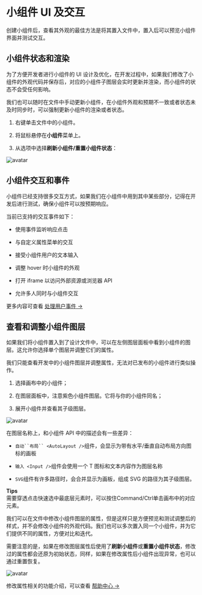 # 小组件 UI 及交互

创建小组件后，查看其外观的最佳方法是将其置入文件中，置入后可以预览小组件界面并测试交互。

## 小组件状态和渲染

为了方便开发者进行小组件的 UI 设计及优化，在开发过程中，如果我们修改了小组件的外观代码并保存后，对应的小组件子图层会实时更新并渲染，而小组件的状态不会受任何影响。

我们也可以随时在文件中手动更新小组件，在小组件外观和预期不一致或者状态未及时同步时，可以强制更新小组件的渲染或者状态。

1. 右键单击文件中的小组件。

1. 将鼠标悬停在**小组件**菜单上。

1. 从选项中选择**刷新小组件/重置小组件状态**：

![avatar](https://img.js.design/assets/developer-doc/widget/images/intro/refresh.png)

## 小组件交互和事件

小组件已经支持很多交互方式，如果我们在小组件中用到其中某些部分，记得在开发后进行测试，确保小组件可以按预期响应。

当前已支持的交互事件如下：

- 使用事件监听响应点击

- 与自定义属性菜单的交互

- 接受小组件用户的文本输入

- 调整 hover 时小组件的外观

- 打开 iframe 以访问外部资源或浏览器 API

- 允许多人同时与小组件交互

更多内容可查看 [处理用户事件 →](/developer-doc/widget/Guide/2.Development/5.Handling-User-Events)

## 查看和调整小组件图层

如果我们将小组件置入到了设计文件中，可以在左侧图层面板中看到小组件的图层。这允许你选择单个图层并调整它们的属性。

我们只能查看开发中的小组件图层并调整属性，无法对已发布的小组件进行类似操作。

1. 选择画布中的小组件；

1. 在图层面板中，注意紫色小组件图层。它将与你的小组件同名；

1. 展开小组件并查看其子级图层。

![avatar](https://img.js.design/assets/developer-doc/widget/images/intro/layers.png)

在图层名称上，和小组件 API 中的描述会有一些差异：

- `自动``布局`` <AutoLayout />`组件，会显示为带有水平/垂直自动布局方向图标的画板

- `输入 <Input />`组件会使用一个 T 图标和文本内容作为图层名称

- `SVG`组件有许多路径时，会合并显示为画板，组成 SVG 的路径为其子级图层。

<p class="warn"><b>Tips</b><br>需要穿透点击快速选中最底层元素时，可以按住Command/Ctrl单击画布中的对应元素。</p>

我们可以在文件中修改小组件图层的属性，但是这样只是方便预览和测试调整后的样式，并不会修改小组件的外观代码。我们也可以多次置入同一个小组件，并为它们提供不同的属性，方便对比和迭代。

需要注意的是，如果在修改图层属性后使用了**刷新小组件**或**重置小组件状态**，修改过的属性都会还原为初始状态，同样，如果在修改属性后小组件出现异常，也可以通过重置恢复。

![avatar](https://img.js.design/assets/developer-doc/widget/images/intro/editProperty.png)

修改属性相关的功能介绍，可以查看 [帮助中心 →](https://js.design/tutorial/content/1.Guide/3.Layer/CreateLayer)